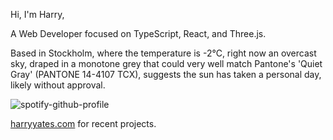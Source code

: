 Hi, I'm Harry,

A Web Developer focused on TypeScript, React, and Three.js.

<!-- WEATHER_START -->
Based in Stockholm, where the temperature is -2°C, right now an overcast sky, draped in a monotone grey that could very well match Pantone's 'Quiet Gray' (PANTONE 14-4107 TCX), suggests the sun has taken a personal day, likely without approval.
<!-- WEATHER_END -->

<p align="left">
  <a>
    <img src="https://spotify-github-profile.vercel.app/api/view?uid=bigbello&cover_image=true&theme=natemoo-re&show_offline=true&background_color=121212&interchange=false&bar_color=53b14f&bar_color_cover=false" alt="spotify-github-profile">
  </a>
</p>

[harryyates.com](https://harryyates.com) for recent projects.
